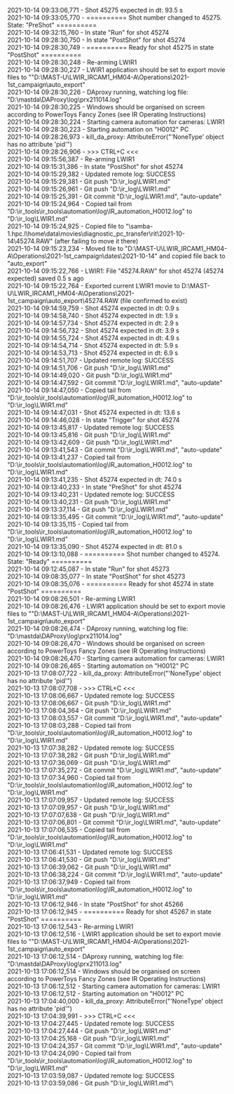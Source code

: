 2021-10-14 09:33:06,771 - Shot 45275 expected in dt: 93.5 s\
2021-10-14 09:33:05,770 - ========== Shot number changed to 45275. State: "PreShot" ==========\
2021-10-14 09:32:15,760 - In state "Run" for shot 45274\
2021-10-14 09:28:30,750 - In state "PostShot" for shot 45274\
2021-10-14 09:28:30,749 - ========== Ready for shot 45275 in state "PostShot" ==========\
2021-10-14 09:28:30,248 - Re-arming LWIR1\
2021-10-14 09:28:30,227 - LWIR1 application should be set to export movie files to ""D:\MAST-U\LWIR_IRCAM1_HM04-A\Operations\2021-1st_campaign\auto_export"\
2021-10-14 09:28:30,226 - DAproxy running, watching log file: "D:\mastda\DAProxy\log\prx211014.log"\
2021-10-14 09:28:30,225 - Windows should be organised on screen according to PowerToys Fancy Zones (see IR Operating Instructions)\
2021-10-14 09:28:30,224 - Starting camera automation for cameras: LWIR1\
2021-10-14 09:28:30,223 - Starting automation on "H0012" PC\
2021-10-14 09:28:26,973 - kill_da_proxy: AttributeError("'NoneType' object has no attribute 'pid'")\
2021-10-14 09:28:26,906 - >>> CTRL+C <<<\
2021-10-14 09:15:56,387 - Re-arming LWIR1\
2021-10-14 09:15:31,386 - In state "PostShot" for shot 45274\
2021-10-14 09:15:29,382 - Updated remote log: SUCCESS\
2021-10-14 09:15:29,381 - Git push "D:\ir_log\LWIR1.md"\
2021-10-14 09:15:26,961 - Git push "D:\ir_log\LWIR1.md"\
2021-10-14 09:15:25,391 - Git commit "D:\ir_log\LWIR1.md", "auto-update"\
2021-10-14 09:15:24,964 - Copied tail from "D:\ir_tools\ir_tools\automation\log\IR_automation_H0012.log" to "D:\ir_log\LWIR1.md"\
2021-10-14 09:15:24,925 - Copied file to "\\samba-1.hpc.l\home\data\movies\diagnostic_pc_transfer\rit\2021-10-14\45274.RAW" (after failing to move it there)\
2021-10-14 09:15:23,234 - Moved file to "D:\MAST-U\LWIR_IRCAM1_HM04-A\Operations\2021-1st_campaign\dates\2021-10-14" and copied file back to "auto_export"\
2021-10-14 09:15:22,766 - LWIR1: File "45274.RAW" for shot 45274 (45274 expected) saved 0.5 s ago\
2021-10-14 09:15:22,764 - Exported current LWIR1 movie to D:\MAST-U\LWIR_IRCAM1_HM04-A\Operations\2021-1st_campaign\auto_export\45274.RAW (file confirmed to exist)\
2021-10-14 09:14:59,759 - Shot 45274 expected in dt: 0.9 s\
2021-10-14 09:14:58,740 - Shot 45274 expected in dt: 1.9 s\
2021-10-14 09:14:57,734 - Shot 45274 expected in dt: 2.9 s\
2021-10-14 09:14:56,732 - Shot 45274 expected in dt: 3.9 s\
2021-10-14 09:14:55,724 - Shot 45274 expected in dt: 4.9 s\
2021-10-14 09:14:54,714 - Shot 45274 expected in dt: 5.9 s\
2021-10-14 09:14:53,713 - Shot 45274 expected in dt: 6.9 s\
2021-10-14 09:14:51,707 - Updated remote log: SUCCESS\
2021-10-14 09:14:51,706 - Git push "D:\ir_log\LWIR1.md"\
2021-10-14 09:14:49,020 - Git push "D:\ir_log\LWIR1.md"\
2021-10-14 09:14:47,592 - Git commit "D:\ir_log\LWIR1.md", "auto-update"\
2021-10-14 09:14:47,050 - Copied tail from "D:\ir_tools\ir_tools\automation\log\IR_automation_H0012.log" to "D:\ir_log\LWIR1.md"\
2021-10-14 09:14:47,031 - Shot 45274 expected in dt: 13.6 s\
2021-10-14 09:14:46,028 - In state "Trigger" for shot 45274\
2021-10-14 09:13:45,817 - Updated remote log: SUCCESS\
2021-10-14 09:13:45,816 - Git push "D:\ir_log\LWIR1.md"\
2021-10-14 09:13:42,609 - Git push "D:\ir_log\LWIR1.md"\
2021-10-14 09:13:41,543 - Git commit "D:\ir_log\LWIR1.md", "auto-update"\
2021-10-14 09:13:41,237 - Copied tail from "D:\ir_tools\ir_tools\automation\log\IR_automation_H0012.log" to "D:\ir_log\LWIR1.md"\
2021-10-14 09:13:41,235 - Shot 45274 expected in dt: 74.0 s\
2021-10-14 09:13:40,233 - In state "PreShot" for shot 45274\
2021-10-14 09:13:40,231 - Updated remote log: SUCCESS\
2021-10-14 09:13:40,231 - Git push "D:\ir_log\LWIR1.md"\
2021-10-14 09:13:37,114 - Git push "D:\ir_log\LWIR1.md"\
2021-10-14 09:13:35,495 - Git commit "D:\ir_log\LWIR1.md", "auto-update"\
2021-10-14 09:13:35,115 - Copied tail from "D:\ir_tools\ir_tools\automation\log\IR_automation_H0012.log" to "D:\ir_log\LWIR1.md"\
2021-10-14 09:13:35,090 - Shot 45274 expected in dt: 81.0 s\
2021-10-14 09:13:10,088 - ========== Shot number changed to 45274. State: "Ready" ==========\
2021-10-14 09:12:45,087 - In state "Run" for shot 45273\
2021-10-14 09:08:35,077 - In state "PostShot" for shot 45273\
2021-10-14 09:08:35,076 - ========== Ready for shot 45274 in state "PostShot" ==========\
2021-10-14 09:08:26,501 - Re-arming LWIR1\
2021-10-14 09:08:26,476 - LWIR1 application should be set to export movie files to ""D:\MAST-U\LWIR_IRCAM1_HM04-A\Operations\2021-1st_campaign\auto_export"\
2021-10-14 09:08:26,474 - DAproxy running, watching log file: "D:\mastda\DAProxy\log\prx211014.log"\
2021-10-14 09:08:26,470 - Windows should be organised on screen according to PowerToys Fancy Zones (see IR Operating Instructions)\
2021-10-14 09:08:26,470 - Starting camera automation for cameras: LWIR1\
2021-10-14 09:08:26,465 - Starting automation on "H0012" PC\
2021-10-13 17:08:07,722 - kill_da_proxy: AttributeError("'NoneType' object has no attribute 'pid'")\
2021-10-13 17:08:07,708 - >>> CTRL+C <<<\
2021-10-13 17:08:06,667 - Updated remote log: SUCCESS\
2021-10-13 17:08:06,667 - Git push "D:\ir_log\LWIR1.md"\
2021-10-13 17:08:04,364 - Git push "D:\ir_log\LWIR1.md"\
2021-10-13 17:08:03,557 - Git commit "D:\ir_log\LWIR1.md", "auto-update"\
2021-10-13 17:08:03,288 - Copied tail from "D:\ir_tools\ir_tools\automation\log\IR_automation_H0012.log" to "D:\ir_log\LWIR1.md"\
2021-10-13 17:07:38,282 - Updated remote log: SUCCESS\
2021-10-13 17:07:38,282 - Git push "D:\ir_log\LWIR1.md"\
2021-10-13 17:07:36,069 - Git push "D:\ir_log\LWIR1.md"\
2021-10-13 17:07:35,272 - Git commit "D:\ir_log\LWIR1.md", "auto-update"\
2021-10-13 17:07:34,960 - Copied tail from "D:\ir_tools\ir_tools\automation\log\IR_automation_H0012.log" to "D:\ir_log\LWIR1.md"\
2021-10-13 17:07:09,957 - Updated remote log: SUCCESS\
2021-10-13 17:07:09,957 - Git push "D:\ir_log\LWIR1.md"\
2021-10-13 17:07:07,638 - Git push "D:\ir_log\LWIR1.md"\
2021-10-13 17:07:06,801 - Git commit "D:\ir_log\LWIR1.md", "auto-update"\
2021-10-13 17:07:06,535 - Copied tail from "D:\ir_tools\ir_tools\automation\log\IR_automation_H0012.log" to "D:\ir_log\LWIR1.md"\
2021-10-13 17:06:41,531 - Updated remote log: SUCCESS\
2021-10-13 17:06:41,530 - Git push "D:\ir_log\LWIR1.md"\
2021-10-13 17:06:39,062 - Git push "D:\ir_log\LWIR1.md"\
2021-10-13 17:06:38,224 - Git commit "D:\ir_log\LWIR1.md", "auto-update"\
2021-10-13 17:06:37,949 - Copied tail from "D:\ir_tools\ir_tools\automation\log\IR_automation_H0012.log" to "D:\ir_log\LWIR1.md"\
2021-10-13 17:06:12,946 - In state "PostShot" for shot 45266\
2021-10-13 17:06:12,945 - ========== Ready for shot 45267 in state "PostShot" ==========\
2021-10-13 17:06:12,543 - Re-arming LWIR1\
2021-10-13 17:06:12,516 - LWIR1 application should be set to export movie files to ""D:\MAST-U\LWIR_IRCAM1_HM04-A\Operations\2021-1st_campaign\auto_export"\
2021-10-13 17:06:12,514 - DAproxy running, watching log file: "D:\mastda\DAProxy\log\prx211013.log"\
2021-10-13 17:06:12,514 - Windows should be organised on screen according to PowerToys Fancy Zones (see IR Operating Instructions)\
2021-10-13 17:06:12,512 - Starting camera automation for cameras: LWIR1\
2021-10-13 17:06:12,512 - Starting automation on "H0012" PC\
2021-10-13 17:04:40,000 - kill_da_proxy: AttributeError("'NoneType' object has no attribute 'pid'")\
2021-10-13 17:04:39,991 - >>> CTRL+C <<<\
2021-10-13 17:04:27,445 - Updated remote log: SUCCESS\
2021-10-13 17:04:27,444 - Git push "D:\ir_log\LWIR1.md"\
2021-10-13 17:04:25,168 - Git push "D:\ir_log\LWIR1.md"\
2021-10-13 17:04:24,357 - Git commit "D:\ir_log\LWIR1.md", "auto-update"\
2021-10-13 17:04:24,090 - Copied tail from "D:\ir_tools\ir_tools\automation\log\IR_automation_H0012.log" to "D:\ir_log\LWIR1.md"\
2021-10-13 17:03:59,087 - Updated remote log: SUCCESS\
2021-10-13 17:03:59,086 - Git push "D:\ir_log\LWIR1.md"\
